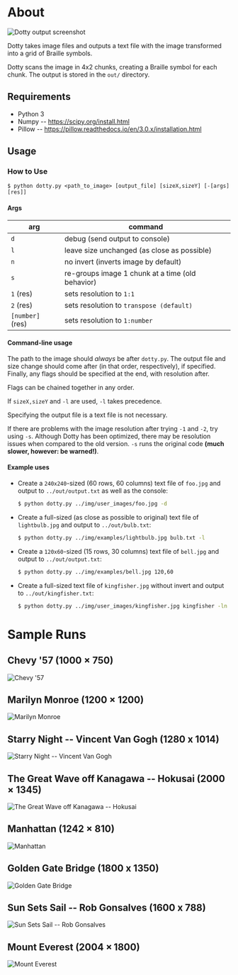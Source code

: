 About
=====

![Dotty output screenshot](/img/ss/dotty_ss.png)

Dotty takes image files and outputs a text file with the image transformed into a grid of Braille symbols.

Dotty scans the image in 4x2 chunks, creating a Braille symbol for each chunk.
The output is stored in the `out/` directory.

Requirements
------------
+ Python 3
+ Numpy -- https://scipy.org/install.html
+ Pillow -- https://pillow.readthedocs.io/en/3.0.x/installation.html

Usage
-----

### How to Use
`$ python dotty.py <path_to_image> [output_file] [sizeX,sizeY] [-[args][res]]`

#### Args
| arg              | command                                              |
|------------------|------------------------------------------------------|
| `d`              | debug (send output to console)                       |
| `l`              | leave size unchanged (as close as possible)          |
| `n`              | no invert (inverts image by default)                 |
| `s`              | re-groups image 1 chunk at a time (old behavior)     |
| `1` (res)        | sets resolution to `1:1`                             |
| `2` (res)        | sets resolution to `transpose (default)`             |
| `[number]` (res) | sets resolution to `1:number`                        |
#### Command-line usage
The path to the image should *always* be after `dotty.py`.
The output file and size change should come after (in that order, respectively), if specified.
Finally, any flags should be specified at the end, with resolution after.

Flags can be chained together in any order.

If `sizeX,sizeY` and `-l` are used, `-l` takes precedence.

Specifying the output file is a text file is not necessary.

If there are problems with the image resolution after trying `-1` and `-2`, try using `-s`.
Although Dotty has been optimized, there may be resolution issues when compared to the old version.
`-s` runs the original code **(much slower, however: be warned!)**.

#### Example uses
* Create a `240x240`-sized (60 rows, 60 columns) text file of `foo.jpg` and output to `../out/output.txt` as well as the console:
    ```sh
    $ python dotty.py ../img/user_images/foo.jpg -d
    ```

* Create a full-sized (as close as possible to original) text file of `lightbulb.jpg` and output to `../out/bulb.txt`:
    ```sh 
    $ python dotty.py ../img/examples/lightbulb.jpg bulb.txt -l
    ```

* Create a `120x60`-sized (15 rows, 30 columns) text file of `bell.jpg` and output to `../out/output.txt`:
    ```sh
    $ python dotty.py ../img/examples/bell.jpg 120,60
    ```

* Create a full-sized text file of `kingfisher.jpg` without invert and output to `../out/kingfisher.txt`:
    ```sh
    $ python dotty.py ../img/user_images/kingfisher.jpg kingfisher -ln
    ```

Sample Runs
===========
Chevy '57 (1000 × 750)
----------------------
![Chevy '57](/img/ss/dotty_ss5.png)

Marilyn Monroe (1200 × 1200)
----------------------------
![Marilyn Monroe](/img/ss/dotty_ss3.png)

Starry Night -- Vincent Van Gogh (1280 x 1014)
----------------------------------------------
![Starry Night -- Vincent Van Gogh](/img/ss/dotty_ss2.png)

The Great Wave off Kanagawa -- Hokusai (2000 × 1345)
----------------------------------------------------
![The Great Wave off Kanagawa -- Hokusai](/img/ss/dotty_ss6.png)

Manhattan (1242 × 810)
----------------------
![Manhattan](/img/ss/dotty_ss4.png)

Golden Gate Bridge (1800 x 1350)
--------------------------------
![Golden Gate Bridge](/img/ss/dotty_ss8.png)

Sun Sets Sail -- Rob Gonsalves (1600 x 788)
-------------------------------------------
![Sun Sets Sail -- Rob Gonsalves](/img/ss/dotty_ss9.png)

Mount Everest (2004 × 1800)
---------------------------
![Mount Everest](/img/ss/dotty_ss7.png)
